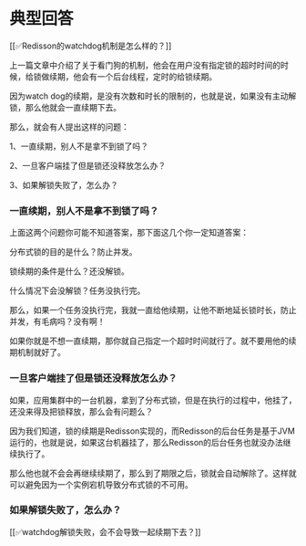 # 典型回答


[[✅Redisson的watchdog机制是怎么样的？]]



上一篇文章中介绍了关于看门狗的机制，他会在用户没有指定锁的超时时间的时候，给锁做续期，他会有一个后台线程，定时的给锁续期。



因为watch dog的续期，是没有次数和时长的限制的，也就是说，如果没有主动解锁，那么他就会一直续期下去。



那么，就会有人提出这样的问题：



1、一直续期，别人不是拿不到锁了吗？

2、一旦客户端挂了但是锁还没释放怎么办？

3、如果解锁失败了，怎么办？



### 一直续期，别人不是拿不到锁了吗？


上面这两个问题你可能不知道答案，那下面这几个你一定知道答案：



分布式锁的目的是什么？防止并发。



锁续期的条件是什么？还没解锁。



什么情况下会没解锁？任务没执行完。



那么，如果一个任务没执行完，我就一直给他续期，让他不断地延长锁时长，防止并发，有毛病吗？没有啊！



如果你就是不想一直续期，那你就自己指定一个超时时间就行了。就不要用他的续期机制就好了。



### 一旦客户端挂了但是锁还没释放怎么办？


如果，应用集群中的一台机器，拿到了分布式锁，但是在执行的过程中，他挂了，还没来得及把锁释放，那么会有问题么？



因为我们知道，锁的续期是Redisson实现的，而Redisson的后台任务是基于JVM运行的，也就是说，如果这台机器挂了，那么Redisson的后台任务也就没办法继续执行了。



那么他也就不会会再继续续期了，那么到了期限之后，锁就会自动解除了。这样就可以避免因为一个实例宕机导致分布式锁的不可用。



### 如果解锁失败了，怎么办？


[[✅watchdog解锁失败，会不会导致一起续期下去？]]

